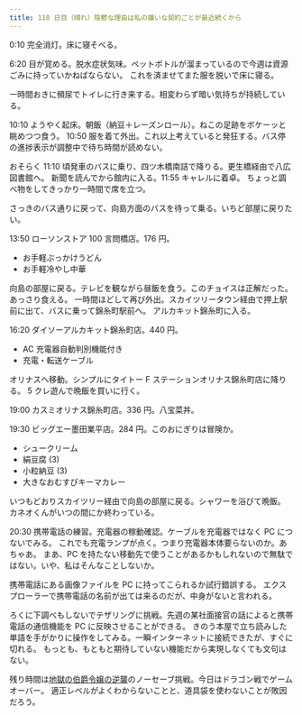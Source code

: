 ```yaml
---
title: 118 日目（晴れ）陰鬱な理由は私の嫌いな契約ごとが最近続くから
---
```


0:10 完全消灯。床に寝そべる。

6:20 目が覚める。脱水症状気味。ペットボトルが溜まっているので今週は資源ごみに持っていかねばならない。
これを済ませてまた服を脱いで床に寝る。

一時間おきに頻尿でトイレに行き来する。相変わらず暗い気持ちが持続している。

10:10 ようやく起床。朝飯（納豆＋レーズンロール）。ねこの足跡をボケーッと眺めつつ食う。
10:50 服を着て外出。これ以上考えていると発狂する。バス停の進捗表示が調整中で待ち時間が読めない。

おそらく 11:10 頃発車のバスに乗り、四ツ木橋南詰で降りる。更生橋経由で八広図書館へ。
新聞を読んでから館内に入る。11:55 キャレルに着卓。
ちょっと調べ物をしてきっかり一時間で席を立つ。

さっきのバス通りに戻って、向島方面のバスを待って乗る。いちど部屋に戻りたい。

13:50 ローソンストア 100 言問橋店。176 円。

* お手軽ぶっかけうどん
* お手軽冷やし中華

向島の部屋に戻る。テレビを観ながら昼飯を食う。このチョイスは正解だった。あっさり食える。
一時間ほどして再び外出。スカイツリータウン経由で押上駅前に出て、バスに乗って錦糸町駅前へ。
アルカキット錦糸町に入る。

16:20 ダイソーアルカキット錦糸町店。440 円。

* AC 充電器自動判別機能付き
* 充電・転送ケーブル

オリナスへ移動。シンプルにタイトー F ステーションオリナス錦糸町店に降りる。
5 クレ遊んで晩飯を買いに行く。

19:00 カスミオリナス錦糸町店。336 円。八宝菜丼。

19:30 ビッグエー墨田業平店。284 円。このおにぎりは冒険か。

* シュークリーム
* 絹豆腐 (3)
* 小粒納豆 (3)
* 大きなおむすびキーマカレー

いつもどおりスカイツリー経由で向島の部屋に戻る。シャワーを浴びて晩飯。
カネオくんがいつの間にか終わっている。

20:30 携帯電話の練習。充電器の稼動確認。ケーブルを充電器ではなく PC につないでみる。
これでも充電ランプが点く。つまり充電器本体要らないのか。あちゃあ。
まあ、PC を持たない移動先で使うことがあるかもしれないので無駄ではない。いや、私はそんなことしないか。

携帯電話にある画像ファイルを PC に持ってこられるか試行錯誤する。
エクスプローラーで携帯電話の名前が出ては来るのだが、中身がないと言われる。

ろくに下調べもしないでテザリングに挑戦。先週の某社面接官の話によると携帯電話の通信機能を PC に反映させることができる。
きのう本屋で立ち読みした単語を手がかりに操作をしてみる。一瞬インターネットに接続できたが、すぐに切れる。
もっとも、もともと期待していない機能だから実現しなくても文句はない。

残り時間は[地獄の伯爵令嬢の逆襲][bshf20]のノーセーブ挑戦。今日はドラゴン戦でゲームオーバー。
適正レベルがよくわからないことと、道具袋を使わないことが敗因だろう。

[bshf20]: https://wodifes.net/game/show/412
